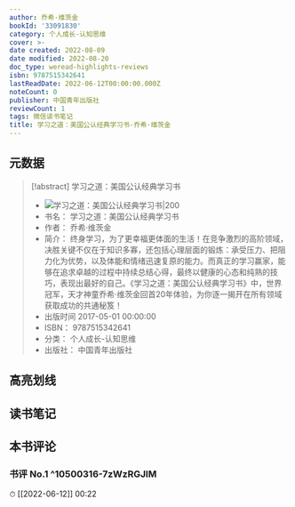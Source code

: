 ```yaml
---
author: 乔希·维茨金
bookId: '33091830'
category: 个人成长-认知思维
cover: >-
date created: 2022-08-09
date modified: 2022-08-20
doc_type: weread-highlights-reviews
isbn: 9787515342641
lastReadDate: 2022-06-12T00:00:00.000Z
noteCount: 0
publisher: 中国青年出版社
reviewCount: 1
tags: 微信读书笔记
title: 学习之道：美国公认经典学习书-乔希·维茨金
---
```


## 元数据

> [!abstract] 学习之道：美国公认经典学习书
> - ![ 学习之道：美国公认经典学习书|200](https://wfqqreader-1252317822.image.myqcloud.com/cover/830/33091830/t7_33091830.jpg)
> - 书名： 学习之道：美国公认经典学习书
> - 作者： 乔希·维茨金
> - 简介： 终身学习，为了更幸福更体面的生活！在竞争激烈的高阶领域，决胜关键不仅在于知识多寡，还包括心理层面的锻炼：承受压力、把阻力化为优势，以及体能和情绪迅速复原的能力。而真正的学习赢家，能够在追求卓越的过程中持续总结心得，最终以健康的心态和纯熟的技巧，表现出最好的自己。《学习之道：美国公认经典学习书》中，世界冠军，天才神童乔希·维茨金回首20年体验，为你逐一揭开在所有领域获取成功的共通秘笈！
> - 出版时间 2017-05-01 00:00:00
> - ISBN： 9787515342641
> - 分类： 个人成长-认知思维
> - 出版社： 中国青年出版社

## 高亮划线

## 读书笔记

## 本书评论

### 书评 No.1 ^10500316-7zWzRGJlM

⏱ [[2022-06-12]] 00:22
